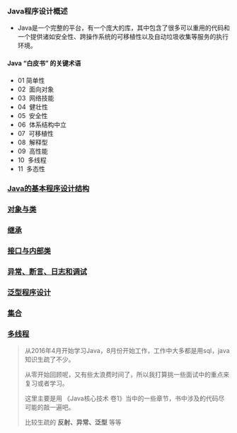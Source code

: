 ### Java程序设计概述
- Java是一个完整的平台，有一个庞大的库，其中包含了很多可以重用的代码和一个提供诸如安全性、跨操作系统的可移植性以及自动垃圾收集等服务的执行环境。
#### Java “白皮书” 的关键术语
- 01  简单性
- 02  面向对象
- 03  网络技能
- 04  健壮性
- 05  安全性
- 06  体系结构中立
- 07  可移植性
- 08  解释型
- 09  高性能
- 10  多线程
- 11  多态性
### [Java的基本程序设计结构](https://github.com/Alex5Moon/notebooks/blob/master/CoreJavaVolume-I/v1ch03/readme.md)
> 
### [对象与类](https://github.com/Alex5Moon/notebooks/blob/master/CoreJavaVolume-I/v1ch04/readme.md)
> 
### [继承](https://github.com/Alex5Moon/notebooks/blob/master/CoreJavaVolume-I/v1ch05/readme.md)
> 
### [接口与内部类](https://github.com/Alex5Moon/notebooks/blob/master/CoreJavaVolume-I/v1ch06/readme.md)
> 
### [异常、断言、日志和调试](https://github.com/Alex5Moon/notebooks/blob/master/CoreJavaVolume-I/v1ch11/readme.md)
> 
### [泛型程序设计](https://github.com/Alex5Moon/notebooks/blob/master/CoreJavaVolume-I/v1ch12/readme.md)
> 
### [集合](https://github.com/Alex5Moon/notebooks/blob/master/CoreJavaVolume-I/v1ch13/readme.md)
> 
### [多线程](https://github.com/Alex5Moon/notebooks/blob/master/CoreJavaVolume-I/v1ch14/readme.md)
> 
> 从2016年4月开始学习Java，8月份开始工作，工作中大多都是用sql，java知识生疏了不少。
> 
> 从零开始回顾呢，又有些太浪费时间了，所以我打算挑一些面试中的重点来复习或者学习。
> 
> 这里主要是用 《Java核心技术 卷1》当中的一些章节，书中涉及的代码尽可能的敲一遍吧。
> 
> 比较生疏的 **反射、异常、泛型** 等等

